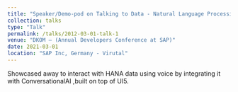 ```yaml
---
title: "Speaker/Demo-pod on Talking to Data - Natural Language Processing"
collection: talks
type: "Talk"
permalink: /talks/2012-03-01-talk-1
venue: "DKOM – (Annual Developers Conference at SAP)"
date: 2021-03-01
location: "SAP Inc, Germany - Virutal"
---
```


Showcased away to interact with HANA data using voice by integrating it with ConversationalAI ,built on top of UI5. 
